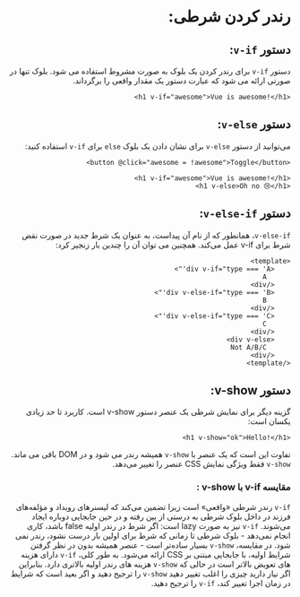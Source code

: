 <div dir = "rtl">
<h1 dir = "rtl">
رندر کردن شرطی:
</h1>

<h2>
دستور <code>v-if</code>:
</h2>

دستور <code>v-if</code> برای رندر کردن یک بلوک به صورت مشروط استفاده می شود. بلوک تنها در صورتی ارائه می شود که عبارت دستور یک مقدار واقعی را برگرداند.

```vue
<h1 v-if="awesome">Vue is awesome!</h1>
```
<h2>
دستور <code>v-else</code>:
</h2>

می‌توانید از دستور <code>v-else</code> برای نشان دادن یک بلوک <code>else</code> برای <code>v-if</code> استفاده کنید:

```vue
<button @click="awesome = !awesome">Toggle</button>
```
```vue
<h1 v-if="awesome">Vue is awesome!</h1>
<h1 v-else>Oh no 😢</h1>
```
<h2>
دستور <code>v-else-if</code>:
</h2>
<code>v-else-if</code>، همانطور که از نام آن پیداست، به عنوان یک شرط جدید در صورت نقض شرط برای v-if عمل می‌کند. همچنین می توان آن را چندین بار زنجیر کرد:

```vue
<template>
    <div v-if="type === 'A'">
      A
    </div>
    <div v-else-if="type === 'B'">
      B
    </div>
    <div v-else-if="type === 'C'">
      C
    </div>
    <div v-else>
      Not A/B/C
    </div>
</template>
```
<h2>
دستور v-show:
</h2>
گزینه دیگر برای نمایش شرطی یک عنصر دستور v-show است. کاربرد تا حد زیادی یکسان است:

```vue
<h1 v-show="ok">Hello!</h1>
```

تفاوت این است که یک عنصر با 
<code>v-show</code>
همیشه رندر می شود و در DOM باقی می ماند. <code>v-show</code> فقط ویژگی نمایش CSS عنصر را تغییر می‌دهد.

<h3>
مقایسه v-if  با v-show :
</h3>
<code>v-if</code> رندر شرطی «واقعی» است زیرا تضمین می‌کند که لیسنرهای رویداد و مؤلفه‌های فرزند در داخل بلوک شرطی به درستی از بین رفته و در حین جابجایی دوباره ایجاد می‌شوند. <code>v-if</code> نیز به صورت lazy است: اگر شرط در رندر اولیه false باشد، کاری انجام نمی‌دهد - بلوک شرطی تا زمانی که شرط برای اولین بار درست نشود، رندر نمی شود. در مقایسه، <code>v-show</code> بسیار ساده‌تر است - عنصر همیشه بدون در نظر گرفتن شرایط اولیه، با جابجایی مبتنی بر CSS ارائه می‌شود. به طور کلی، <code>v-if</code> دارای هزینه های تعویض بالاتر است در حالی که <code>v-show</code> هزینه های رندر اولیه بالاتری دارد. بنابراین اگر نیاز دارید چیزی را اغلب تغییر دهید <code>v-show</code> را ترجیح دهید و اگر بعید است که شرایط در زمان اجرا تغییر کند، <code>v-if</code> را ترجیح دهید.

</div>
